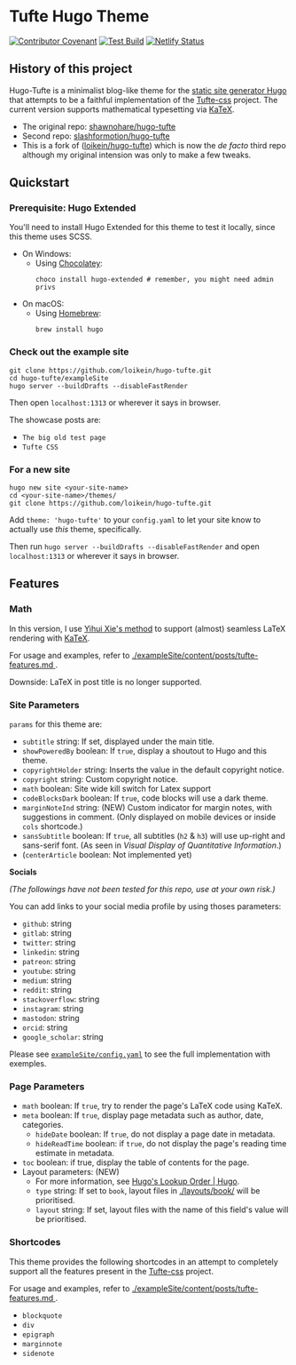 # Tufte Hugo Theme

[![Contributor Covenant](https://img.shields.io/badge/Contributor%20Covenant-2.0-4baaaa.svg)](code_of_conduct.md) [![Test Build](https://github.com/loikein/hugo-tufte/actions/workflows/test-build.yml/badge.svg)](https://github.com/loikein/hugo-tufte/actions/workflows/test-build.yml) [![Netlify Status](https://api.netlify.com/api/v1/badges/0a3e11e2-0209-40bb-8570-c3eb9b8471dc/deploy-status)](https://app.netlify.com/sites/huto-tufte/deploys)

## History of this project

Hugo-Tufte is a minimalist blog-like theme for the
[static site generator Hugo](https://gohugo.io) that
attempts to be a faithful implementation of the
[Tufte-css](https://github.com/edwardtufte/tufte-css) project. The current version supports mathematical typesetting via [KaTeX](https://katex.org/).

- The original repo: [shawnohare/hugo-tufte](https://github.com/shawnohare/hugo-tufte)
- Second repo: [slashformotion/hugo-tufte](https://github.com/slashformotion/hugo-tufte)
- This is a fork of ([loikein/hugo-tufte](https://github.com/loikein/hugo-tufte)) which is now the _de facto_ third repo although my original intension was only to make a few tweaks.

## Quickstart

### Prerequisite: Hugo Extended

You'll need to install Hugo Extended for this theme to test it locally, since this theme uses SCSS.

- On Windows:
  - Using [Chocolatey](https://chocolatey.org/):
    ```shell
    choco install hugo-extended # remember, you might need admin privs
    ```
- On macOS:
  + Using [Homebrew](https://brew.sh/):
    ```shell
    brew install hugo
    ```

### Check out the example site

```shell
git clone https://github.com/loikein/hugo-tufte.git
cd hugo-tufte/exampleSite
hugo server --buildDrafts --disableFastRender
```

Then open `localhost:1313` or wherever it says in browser.

The showcase posts are:

- `The big old test page`
- `Tufte CSS`

### For a new site

```shell
hugo new site <your-site-name>
cd <your-site-name>/themes/
git clone https://github.com/loikein/hugo-tufte.git
```

Add `theme: 'hugo-tufte'` to your `config.yaml` to let your site know to actually use _this_ theme, specifically.

Then run `hugo server --buildDrafts --disableFastRender` and open `localhost:1313` or wherever it says in browser.

## Features

### Math

In this version, I use [Yihui Xie's method](https://yihui.org/en/2018/07/latex-math-markdown/) to support (almost) seamless LaTeX rendering with [KaTeX](https://katex.org/).

For usage and examples, refer to [./exampleSite/content/posts/tufte-features.md ](https://github.com/loikein/hugo-tufte/blob/main/exampleSite/content/posts/tufte-features.md).

Downside: LaTeX in post title is no longer supported.

### Site Parameters

`params` for this theme are:

- `subtitle` string: If set, displayed under the main title.
- `showPoweredBy` boolean: If `true`, display a shoutout to Hugo and this theme.
- `copyrightHolder` string: Inserts the value in the default copyright notice.
- `copyright` string: Custom copyright notice.
- `math` boolean: Site wide kill switch for Latex support
- `codeBlocksDark` boolean: If `true`, code blocks will use a dark theme.
- `marginNoteInd` string: (NEW) Custom indicator for margin notes, with suggestions in comment. (Only displayed on mobile devices or inside `cols` shortcode.)
- `sansSubtitle` boolean: If `true`, all subtitles (`h2` \& `h3`) will use up-right and sans-serif font. (As seen in _Visual Display of Quantitative Information_.)
- (`centerArticle` boolean: Not implemented yet)

**Socials**

_(The followings have not been tested for this repo, use at your own risk.)_

You can add links to your social media profile by using thoses parameters:

- `github`: string
- `gitlab`: string
- `twitter`: string
- `linkedin`: string
- `patreon`: string
- `youtube`: string
- `medium`: string
- `reddit`: string
- `stackoverflow`: string
- `instagram`: string
- `mastodon`: string
- `orcid`: string
- `google_scholar`: string

Please see [`exampleSite/config.yaml`](https://github.com/loikein/hugo-tufte/blob/main/exampleSite/config.yaml#L47) to see the full implementation with exemples.

### Page Parameters

- `math` boolean: If `true`, try to render the page's LaTeX code using KaTeX.
- `meta` boolean: If `true`, display page metadata such as author, date, categories.
  + `hideDate` boolean: If `true`, do not display a page date in metadata.
  + `hideReadTime` boolean: if `true`, do not display the page's reading time
  estimate in metadata.
- `toc` boolean: if true, display the table of contents for the page.
- Layout parameters: (NEW)
  + For more information, see [Hugo's Lookup Order | Hugo](https://gohugo.io/templates/lookup-order/).
  + `type` string: If set to `book`, layout files in [./layouts/book/](https://github.com/loikein/hugo-tufte/tree/main/layouts/book) will be prioritised.
  + `layout` string: If set, layout files with the name of this field's value will be prioritised.

### Shortcodes

This theme provides the following shortcodes in an attempt to completely
support all the features present in the [Tufte-css](https://github.com/edwardtufte/tufte-css) project.

For usage and examples, refer to [./exampleSite/content/posts/tufte-features.md ](https://github.com/loikein/hugo-tufte/blob/main/exampleSite/content/posts/tufte-features.md).

- `blockquote`
- `div`
- `epigraph`
- `marginnote`
- `sidenote`

